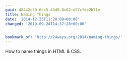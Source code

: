 ```yaml
---
guid: 48442c50-6cc5-43d9-8c62-e57cfee2b71e
title: Naming Things
date: '2014-12-23T11:28:00+00:00'
changed: '2019-09-24T14:37:28+00:00'


bookmark_of: 'http://24ways.org/2014/naming-things/'
---
```



How to name things in HTML & CSS.
